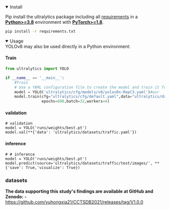 

<details open>
<summary>Install</summary>

Pip install the ultralytics package including all [requirements](https://github.com/ultralytics/ultralytics/blob/main/requirements.txt) in a [**Python>=3.8**](https://www.python.org/) environment with [**PyTorch>=1.8**](https://pytorch.org/get-started/locally/).

```bash
pip install -r requirements.txt
```



<details open>
<summary>Usage</summary>
YOLOv8 may also be used directly in a Python environment:
​    

#### Train


```python
from ultralytics import YOLO

if __name__ == '__main__':
    #Train
    # Use a YAML configuration file to create the model and train it from scratch.
    model = YOLO('ultralytics/cfg/models/v8/yolov8n-RepC3.yaml')#our
    model.train(cfg="ultralytics/cfg/default.yaml",data="ultralytics/datasets/traffic.yaml",
                epochs=600,batch=32,workers=4)

```

#### validation

```
# validation
model = YOLO('runs/weights/best.pt')
model.val(**{'data': 'ultralytics/datasets/traffic.yaml'})
```

#### inference

```
# # inference
model = YOLO('runs/weights/best.pt')
model.predict(source='ultralytics/datasets/traffic/test/images/', **{'save': True,'visualize': True})
```



### datasets

**The data supporting this study's findings are available at GitHub and Zenodo:**
**-** https://github.com/yuhongxia21/CCTSDB2021/releases/tag/V1.0.0
